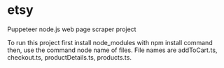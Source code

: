 # etsy
 Puppeteer node.js web page scraper project

To run this project first install node_modules with npm install command then, use the command node name of files. File names are addToCart.ts, checkout.ts, productDetails.ts, products.ts.
